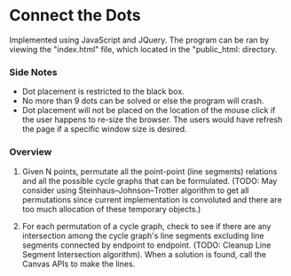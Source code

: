 # Connect the Dots #
Implemented using JavaScript and JQuery. The program can be ran by viewing the "index.html" file, which located in the "public_html: directory.  

### Side Notes ###

* Dot placement is restricted to the black box.
* No more than 9 dots can be solved or else the program will crash.
* Dot placement will not be placed on the location of the mouse click if the user happens to re-size the browser. The users would have refresh the page if a specific window size is desired.

### Overview  ###

1. Given N points, permutate all the point-point (line segments) relations and all the possible cycle graphs that can be formulated. (TODO: May consider using Steinhaus–Johnson–Trotter algorithm to get all permutations since current implementation is convoluted and there are too much allocation of these temporary objects.)

2. For each permutation of a cycle graph, check to see if there are any intersection among the cycle graph's line segments excluding line segments connected by endpoint to endpoint. (TODO: Cleanup Line Segment Intersection algorithm). When a solution is found, call the Canvas APIs to make the lines.
